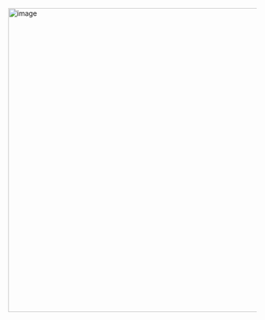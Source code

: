 

<img width="617" alt="image" src="https://github.com/user-attachments/assets/d7b3cec0-65f9-4d64-b6f3-d86935a94e84">
